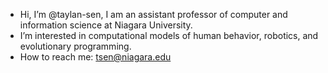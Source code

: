 - Hi, I’m @taylan-sen, I am an assistant professor of computer and information science at Niagara University.
- I’m interested in computational models of human behavior, robotics, and evolutionary programming.
- How to reach me: tsen@niagara.edu

<!---
taylan-sen/taylan-sen is a ✨ special ✨ repository because its `README.md` (this file) appears on your GitHub profile.
You can click the Preview link to take a look at your changes.
--->
